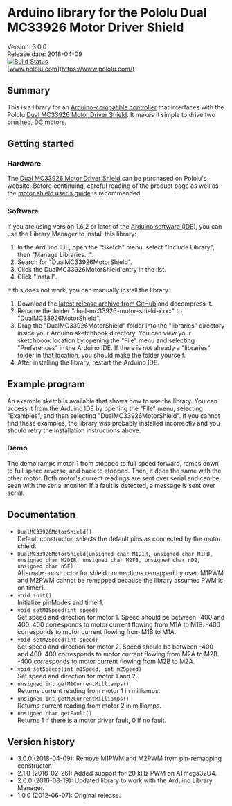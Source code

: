 # Arduino library for the Pololu Dual MC33926 Motor Driver Shield

Version: 3.0.0 <br>
Release date: 2018-04-09 <br>
[![Build Status](https://travis-ci.org/pololu/dual-mc33926-motor-shield.svg?branch=master)](https://travis-ci.org/pololu/dual-mc33926-motor-shield) <br>
[www.pololu.com](https://www.pololu.com/)

## Summary

This is a library for an
[Arduino-compatible controller](https://www.pololu.com/arduino) that
interfaces with the Pololu
[Dual MC33926 Motor Driver Shield](https://www.pololu.com/catalog/product/2503). It
makes it simple to drive two brushed, DC motors.

## Getting started

### Hardware

The
[Dual MC33926 Motor Driver Shield](https://www.pololu.com/catalog/product/2503)
can be purchased on Pololu's website. Before continuing, careful
reading of the product page as well as the
[motor shield user's guide](https://www.pololu.com/docs/0J55) is
recommended.

### Software

If you are using version 1.6.2 or later of the
[Arduino software (IDE)](https://www.arduino.cc/en/Main/Software), you can use
the Library Manager to install this library:

1. In the Arduino IDE, open the "Sketch" menu, select "Include Library", then
   "Manage Libraries...".
2. Search for "DualMC33926MotorShield".
3. Click the DualMC33926MotorShield entry in the list.
4. Click "Install".

If this does not work, you can manually install the library:

1. Download the
   [latest release archive from GitHub](https://github.com/pololu/dual-mc33926-motor-shield/releases)
   and decompress it.
2. Rename the folder "dual-mc33926-motor-shield-xxxx" to "DualMC33926MotorShield".
3. Drag the "DualMC33926MotorShield" folder into the "libraries" directory inside your
   Arduino sketchbook directory. You can view your sketchbook location by
   opening the "File" menu and selecting "Preferences" in the Arduino IDE. If
   there is not already a "libraries" folder in that location, you should make
   the folder yourself.
4. After installing the library, restart the Arduino IDE.

## Example program

An example sketch is available that shows how to use the library.  You
can access it from the Arduino IDE by opening the "File" menu,
selecting "Examples", and then selecting "DualMC33926MotorShield".  If
you cannot find these examples, the library was probably installed
incorrectly and you should retry the installation instructions above.


### Demo

The demo ramps motor 1 from stopped to full speed forward, ramps down
to full speed reverse, and back to stopped. Then, it does the same
with the other motor. Both motor's current readings are sent over
serial and can be seen with the serial monitor. If a fault is
detected, a message is sent over serial.

## Documentation

- `DualMC33926MotorShield()` <br> Default constructor, selects the
  default pins as connected by the motor shield.
- `DualMC33926MotorShield(unsigned char M1DIR, unsigned char M1FB,
  unsigned char M2DIR, unsigned char M2FB, unsigned char nD2, unsigned
  char nSF)` <br> Alternate constructor for shield connections
  remapped by user. M1PWM and M2PWM cannot be remapped because the
  library assumes PWM is on timer1.
- `void init()` <br> Initialize pinModes and timer1.
- `void setM1Speed(int speed)` <br> Set speed and direction for
  motor 1. Speed should be between -400 and 400. 400 corresponds to
  motor current flowing from M1A to M1B. -400 corresponds to motor
  current flowing from M1B to M1A.
- `void setM2Speed(int speed)` <br> Set speed and direction for
  motor 2. Speed should be between -400 and 400. 400 corresponds to
  motor current flowing from M2A to M2B. -400 corresponds to motor
  current flowing from M2B to M2A.
- `void setSpeeds(int m1Speed, int m2Speed)` <br> Set speed and
  direction for motor 1 and 2.
- `unsigned int getM1CurrentMilliamps()` <br> Returns current reading
  from motor 1 in milliamps.
- `unsigned int getM2CurrentMilliamps()` <br> Returns current reading
  from motor 2 in milliamps.
- `unsigned char getFault()` <br> Returns 1 if there is a motor driver
  fault, 0 if no fault.

## Version history

* 3.0.0 (2018-04-09): Remove M1PWM and M2PWM from pin-remapping constructor.
* 2.1.0 (2018-02-26): Added support for 20 kHz PWM on ATmega32U4.
* 2.0.0 (2016-08-19): Updated library to work with the Arduino Library Manager.
* 1.0.0 (2012-06-07): Original release.
